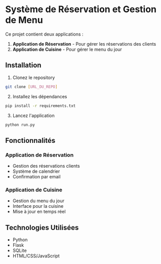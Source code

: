 # Système de Réservation et Gestion de Menu

Ce projet contient deux applications :
1. **Application de Réservation** - Pour gérer les réservations des clients
2. **Application de Cuisine** - Pour gérer le menu du jour

## Installation

1. Clonez le repository
```bash
git clone [URL_DU_REPO]
```

2. Installez les dépendances
```bash
pip install -r requirements.txt
```

3. Lancez l'application
```bash
python run.py
```

## Fonctionnalités

### Application de Réservation
- Gestion des réservations clients
- Système de calendrier
- Confirmation par email

### Application de Cuisine
- Gestion du menu du jour
- Interface pour la cuisine
- Mise à jour en temps réel

## Technologies Utilisées
- Python
- Flask
- SQLite
- HTML/CSS/JavaScript
